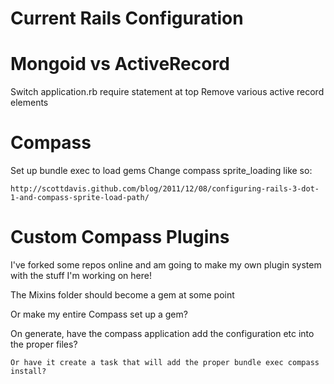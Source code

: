 Current Rails Configuration
=

Mongoid vs ActiveRecord
=

Switch application.rb require statement at top
Remove various active record elements

Compass
=

Set up bundle exec to load gems
Change compass sprite_loading like so:

	http://scottdavis.github.com/blog/2011/12/08/configuring-rails-3-dot-1-and-compass-sprite-load-path/

Custom Compass Plugins 
=

I've forked some repos online and am going to make my own plugin system with the stuff I'm working on here!

The Mixins folder should become a gem at some point

Or make my entire Compass set up a gem?

On generate, have the compass application add the configuration etc into the proper files?
	
	Or have it create a task that will add the proper bundle exec compass install?

	